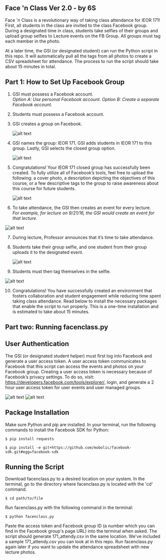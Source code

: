 ## Face 'n Class Ver 2.0 - by 6S

Face 'n Class is a revolutionary way of taking class attendance for IEOR 171! First, all students in the class are invited to the class Facebook group. During a designated time in class, students take selfies of their groups and upload group selfies to Lecture events on the FB Group. All groups must tag each member in the photo. 

  At a later time, the GSI (or designated student) can run the Python script in this repo. It will automatically pull all the tags from all photos to create a CSV spreadsheet for attendance. The process to run the script should take about 15 minutes in total. 

## Part 1: How to Set Up Facebook Group

1. GSI must possess a Facebook account. 
  <br><i>Option A: Use personal Facebook account. Option B: Create a separate Facebook account.</i>
2. Students must possess a Facebook account. 
3. GSI creates a group on Facebook. 

    ![alt text](https://github.com/linanc/Attendy/blob/master/pictures/creategroup.png "FB 3")
    
4. GSI names the group: IEOR 171. GSI adds students in IEOR 171 to this group. Lastly, GSI selects the closed group option. 

    ![alt text](https://github.com/linanc/Attendy/blob/master/pictures/closedgroup.png "FB 4")
    
5. Congratulations! Your IEOR 171 closed group has successfully been created. To fully utilize all of Facebook’s tools, feel free to upload the following: a cover photo, a description depicting the objectives of this course, or a few descriptive tags to the group to raise awareness about this course for future students. 

    ![alt text](https://github.com/linanc/Attendy/blob/master/pictures/personalizepic.png "FB 6")

6. To take attendance, the GSI then creates an event for every lecture. 
 <br><i>For example, for lecture on 9/21/16, the GSI would create an event for that lecture.</i>
  
  ![alt text](https://github.com/linanc/Attendy/blob/master/pictures/createevent2.png "FB 7")
  
7.	During lecture, Professor announces that it’s time to take attendance. 
8.	Students take their group selfie, and one student from their group uploads it to the designated event. 
    
    ![alt text](https://github.com/linanc/Attendy/blob/master/pictures/tagurself.png "FB 8")

9.	Students must then tag themselves in the selfie.
   
   ![alt text](https://github.com/linanc/Attendy/blob/master/pictures/tagurself2.png "FB 9")

10. Congratulations! You have successfully created an environment that fosters collaboration and student engagement while reducing time spent taking class attendance. Read below to install the necessary packages that enable the script to run properly. This is a one-time installation and is estimated to take about 15 minutes.


## Part two: Running facenclass.py 

## User Authentication

The GSI (or designated student helper) must first log into Facebook and generate a user access token. A user access token communicates to Facebook that this script can access the events and photos on your Facebook group. Creating a user access token is necessary because of Facebook’s privacy settings. To do so, visit:
<https://developers.facebook.com/tools/explorer/>, login, and generate a 2 hour user access token for user events and user managed groups. 

  ![alt text](https://github.com/linanc/Attendy/blob/master/pictures/fb1.png "FB 1")
  ![alt text](https://github.com/linanc/Attendy/blob/master/pictures/fb2.png "FB 2")

## Package Installation 

Make sure Python and pip are installed. In your terminal, run the following commands to install the Facebook SDK for Python: 

```$ pip install requests```

```$ pip install -e git+https://github.com/mobolic/facebook-sdk.git#egg=facebook-sdk```

## Running the Script

Download facenclass.py to a desired location on your system. In the terminal, go to the directory where facenclass.py is located with the 'cd' command. 

```$ cd path/to/file```

  Run facenclass.py with the following command in the terminal:

```$ python facenclass.py```

Paste the access token and Facebook group ID (a number which you can find in the Facebook group's page URL) into the terminal when asked. The script should generate 171_attendy.csv in the same location. We've included a sample 171_attendy.csv you can look at in this repo. 
  Run facenclass.py again later if you want to update the attendance spreadsheet with new lecture photos. 
